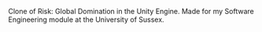 Clone of Risk: Global Domination in the Unity Engine.
Made for my Software Engineering module at the University of Sussex.
